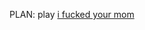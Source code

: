 PLAN: play [i fucked your mom](https://open.spotify.com/track/70WFvp0yF9m1asIb60gKcj?si=5eb59ecba1a04e0c)
